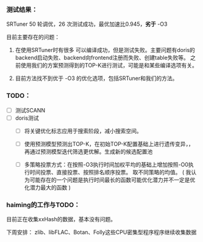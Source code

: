 ### 测试结果：
SRTuner 50 轮调优，26 次测试成功，最优加速比0.945，**劣于** -O3

目前主要存在的问题：
1. 在使用SRTuner时有很多 可以编译成功，但是测试失败。主要问题有doris的backend启动失败、backend向frontend注册而失败、创建table失败等。   之前使用我们的方案预测得到的TOP-K进行测试，可能是和某些编译选项有关。

2. 目前方法找不到优于 -O3 的优化选项，包括SRTuner和我们的方法。



### TODO：
- [ ] 测试SCANN
- [ ] doris测试
	- [ ] 将关键优化标志应用于搜索阶段，减小搜索空间。
	- [ ] 使用预测模型预测出TOP-K，在初始TOP-K配置基础上进行遗传变异，，再通过预测模型迭代筛选更优解。生成新的候选配置池
	- [ ] 多策略投票方式：在按照-O3执行时间加权平均的基础上增加按照-O0执行时间投票、直接投票、按照排名顺序投票。  取不同策略的均值。
	      ( 我认为可能存在的一个问题是执行时间最长的函数可能优化潜力并不一定是优化潜力最大的函数 )


### haiming的工作与TODO：
目前正在收集xxHash的数据，基本没有问题。

下周安排：
zlib、libFLAC、Botan、Folly这些CPU密集型程序程序继续收集数据